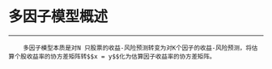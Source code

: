 # 多因子模型概述

---

        多因子模型本质是对N 只股票的收益-风险预测转变为对K个因子的收益-风险预测，将估算个股收益率的协方差矩阵转$$x = y$$化为估算因子收益率的协方差矩阵。



